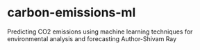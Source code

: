 # carbon-emissions-ml
Predicting CO2 emissions using machine learning techniques for environmental analysis and forecasting
Author-Shivam Ray
